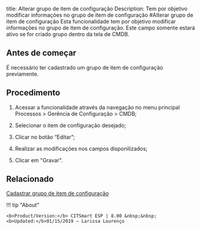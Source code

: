 title: Alterar grupo de item de configuração
Description: Tem por objetivo modificar informações no grupo de item de configuração
#Alterar grupo de item de configuração
Esta funcionalidade tem por objetivo modificar informações no grupo de item de configuração. Este campo somente estará ativo se for criado grupo dentro da tela de CMDB.

Antes de começar
--------------------

É necessário ter cadastrado um grupo de item de configuração previamente.

Procedimento
----------------

1.  Acessar a funcionalidade através da navegação no menu principal Processos \>
    Gerência de Configuração \> CMDB;

2.  Selecionar o item de configuração desejado;

3.  Clicar no botão “Editar”;

4.  Realizar as modificações nos campos disponilizados;

5.  Clicar em "Gravar".

Relacionado
----------------

[Cadastrar grupo de item de configuração](/pt-br/citsmart-esp-8/processes/configuration/configuration/register-configuration-item-group.html)

!!! tip "About"

    <b>Product/Version:</b> CITSmart ESP | 8.00 &nbsp;&nbsp;
    <b>Updated:</b>01/15/2019 – Larissa Lourenço
